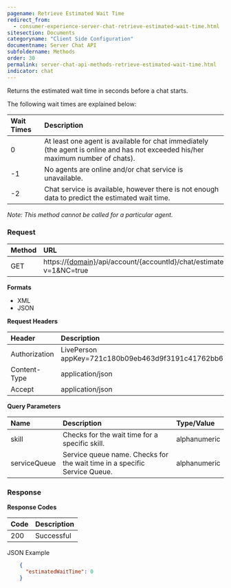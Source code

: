 ```yaml
---
pagename: Retrieve Estimated Wait Time
redirect_from:
  - consumer-experience-server-chat-retrieve-estimated-wait-time.html
sitesection: Documents
categoryname: "Client Side Configuration"
documentname: Server Chat API
subfoldername: Methods
order: 30
permalink: server-chat-api-methods-retrieve-estimated-wait-time.html
indicator: chat
---
```


Returns the estimated wait time in seconds before a chat starts.

The following wait times are explained below:

| Wait Times | Description |
| :--- | :--- |
| 0 | At least one agent is available for chat immediately (the agent is online and has not exceeded his/her maximum number of chats). |
| -1 | No agents are online and/or chat service is unavailable. |
| -2 | Chat service is available, however there is not enough data to predict the estimated wait time. |

*Note: This method cannot be called for a particular agent.*

### Request

| Method | URL  |
| :--- | :--- |
| GET | https://[{domain}](/agent-domain-domain-api.html)/api/account/{accountId}/chat/estimatedWaitTime?v=1&NC=true |

**Formats**

- XML
- JSON

**Request Headers**

| Header | Description |
| :--- | :--- |
| Authorization | LivePerson appKey=721c180b09eb463d9f3191c41762bb68 |
| Content-Type | application/json |
| Accept | application/json |

**Query Parameters**

| Name	| Description | Type/Value |
| :--- | :--- | :--- |
| skill | Checks for the wait time for a specific skill. | alphanumeric |
| serviceQueue | Service queue name. Checks for the wait time in a specific Service Queue. | alphanumeric |

### Response

**Response Codes**

| Code | Description |
| :--- | :--- |
| 200 | Successful |

JSON Example

```json
    {
      "estimatedWaitTime": 0
    }
```
